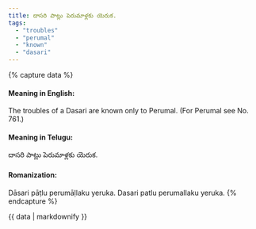 ```yaml
---
title: దాసరి పాట్లు పెరుమాళ్లకు యెరుక.
tags:
  - "troubles"
  - "perumal"
  - "known"
  - "dasari"
---
```


{% capture data %}
#### Meaning in English:
The troubles of a Dasari are known only to Perumal.
(For Perumal see No. 761.)

#### Meaning in Telugu:
దాసరి పాట్లు పెరుమాళ్లకు యెరుక.

#### Romanization:
Dāsari pāṭlu perumāḷlaku yeruka.
Dasari patlu perumallaku yeruka.
{% endcapture %}

{{ data | markdownify }}

